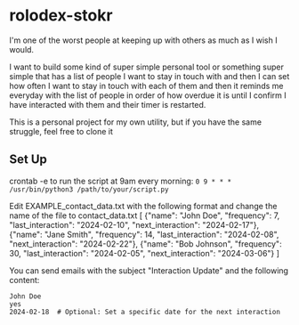 # rolodex-stokr
I'm one of the worst people at keeping up with others as much as I wish I would. 

I want to build some kind of super simple personal tool or something super simple that has a list of people I want to stay in touch with and then I can set how often I want to stay in touch with each of them and then it reminds me everyday with the list of people in order of how overdue it is until I confirm I have interacted with them and their timer is restarted.

This is a personal project for my own utility, but if you have the same struggle, feel free to clone it


## Set Up
crontab -e
to run the script at 9am every morning:
```0 9 * * * /usr/bin/python3 /path/to/your/script.py```


Edit EXAMPLE_contact_data.txt with the following format and change the name of the file to contact_data.txt
[
  {"name": "John Doe", "frequency": 7, "last_interaction": "2024-02-10", "next_interaction": "2024-02-17"},
  {"name": "Jane Smith", "frequency": 14, "last_interaction": "2024-02-08", "next_interaction": "2024-02-22"},
  {"name": "Bob Johnson", "frequency": 30, "last_interaction": "2024-02-05", "next_interaction": "2024-03-06"}
]


You can send emails with the subject "Interaction Update" and the following content:
```
John Doe
yes
2024-02-18  # Optional: Set a specific date for the next interaction
```
